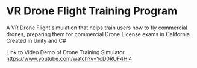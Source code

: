 # VR Drone Flight Training Program
A VR Drone Flight simulation that helps train users how to fly commercial drones, preparing them for commercial Drone License exams in California. Created in Unity and C#

Link to Video Demo of Drone Training Simulator
https://www.youtube.com/watch?v=YcD0RUF4Hl4
